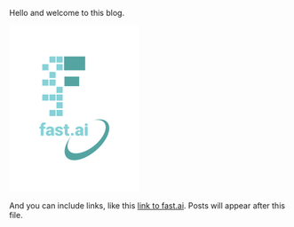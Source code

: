 Hello and welcome to this blog. 

![Image of fast.ai logo](images/logo.png)


And you can include links, like this [link to fast.ai](https://www.fast.ai). Posts will appear after this file. 
